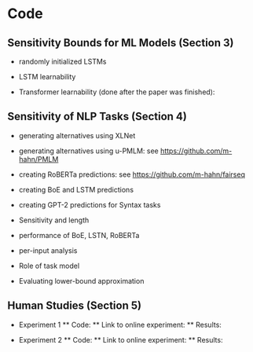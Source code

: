 # Code

## Sensitivity Bounds for ML Models (Section 3)

* randomly initialized LSTMs

* LSTM learnability 

* Transformer learnability (done after the paper was finished):

## Sensitivity of NLP Tasks (Section 4)

* generating alternatives using XLNet

* generating alternatives using u-PMLM: see https://github.com/m-hahn/PMLM

* creating RoBERTa predictions: see https://github.com/m-hahn/fairseq

* creating BoE and LSTM predictions

* creating GPT-2 predictions for Syntax tasks

* Sensitivity and length

* performance of BoE, LSTN, RoBERTa

* per-input analysis

* Role of task model

* Evaluating lower-bound approximation

## Human Studies (Section 5)

* Experiment 1
** Code:
** Link to online experiment:
** Results:

* Experiment 2
** Code:
** Link to online experiment:
** Results:
